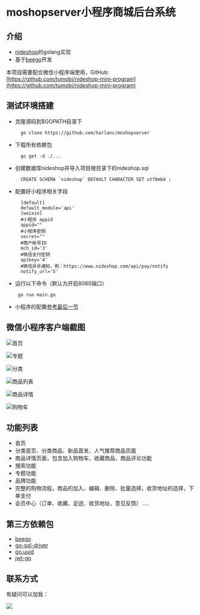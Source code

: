 # moshopserver小程序商城后台系统

## 介绍

- [nideshop](https://github.com/tumobi/nideshop)的golang实现
- 基于[beego](https://github.com/astaxie/beego)开发



本项目需要配合微信小程序端使用，GitHub: [https://github.com/tumobi/nideshop-mini-program](https://github.com/tumobi/nideshop-mini-program)

## 测试环境搭建

- 克隆源码到$GOPATH目录下
    
        go clone https://github.com/harlanc/moshopserver
  
- 下载所有依赖包

        go get -d ./...

- 创建数据库nideshop并导入项目根目录下的nideshop.sql
      
        CREATE SCHEMA `nideshop` DEFAULT CHARACTER SET utf8mb4 ;

- 配置好小程序相关字段
   
        [default]
        default_module='api'
        [weixin] 
        #小程序 appid
        appid=""
        #小程序密钥
        secret="" 
        #商户帐号ID
        mch_id='3' 
        #微信支付密钥
        apikey='4'
        #微信异步通知，例：https://www.nideshop.com/api/pay/notify 
        notify_url='5' 
        
-  运行以下命令（默认为开启8080端口）

        go run main.go

- 小程序的配置[参考最后一节](https://www.nideshop.com/documents/nideshop-manual/deployment-centos)


## 微信小程序客户端截图

![首页](http://qiniu.harlanc.vip/6.9.2019_5:41:56.png)

![专题](http://qiniu.harlanc.vip/6.9.2019_5:43:3.png)

![分类](http://qiniu.harlanc.vip/6.9.2019_5:43:41.png)

![商品列表](http://qiniu.harlanc.vip/6.9.2019_5:45:9.png)

![商品详情](http://qiniu.harlanc.vip/6.9.2019_5:45:53.png)

![购物车](http://qiniu.harlanc.vip/6.9.2019_5:46:26.png)

## 功能列表
+ 首页
+ 分类首页、分类商品、新品首发、人气推荐商品页面
+ 商品详情页面，包含加入购物车、收藏商品、商品评论功能
+ 搜索功能
+ 专题功能
+ 品牌功能
+ 完整的购物流程，商品的加入、编辑、删除、批量选择，收货地址的选择，下单支付
+ 会员中心（订单、收藏、足迹、收货地址、意见反馈）
....


## 第三方依赖包

- [beego](https://github.com/astaxie/beego)
- [go-sql-driver](https://github.com/go-sql-driver/mysql)
- [go.uuid](https://github.com/satori/go.uuid)
- [jwt-go](https://github.com/dgrijalva/jwt-go)

## 联系方式

有疑问可以加我：

![](http://qiniu.harlanc.vip/6.5.2019_8:00:27.png)


